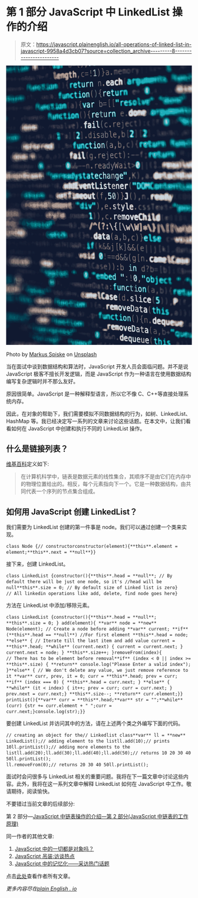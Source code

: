 # 第 1 部分 JavaScript 中 LinkedList 操作的介绍

> 原文：<https://javascript.plainenglish.io/all-operations-of-linked-list-in-javascript-9958a4d3cb07?source=collection_archive---------8----------------------->

![](img/280e26b7dc6b575c413934eb1b6e9ed0.png)

Photo by [Markus Spiske](https://unsplash.com/@markusspiske?utm_source=unsplash&utm_medium=referral&utm_content=creditCopyText) on [Unsplash](https://unsplash.com/s/photos/javascript?utm_source=unsplash&utm_medium=referral&utm_content=creditCopyText)

当在面试中谈到数据结构和算法时，JavaScript 开发人员会面临问题。并不是说 JavaScript 极客不擅长开发逻辑，而是 JavaScript 作为一种语言在使用数据结构编写复杂逻辑时并不那么友好。

原因很简单。JavaScript 是一种解释型语言，所以它不像 C、C++等直接处理系统内存。

因此，在对象的帮助下，我们需要模拟不同数据结构的行为，如树、LinkedList、HashMap 等。我已经决定写一系列的文章来讨论这些话题。在本文中，让我们看看如何在 JavaScript 中创建和执行不同的 LinkedList 操作。

## 什么是链接列表？

[维基百科](https://en.wikipedia.org/wiki/Linked_list)定义如下:

> 在计算机科学中，链表是数据元素的线性集合，其顺序不是由它们在内存中的物理位置给出的。相反，每个元素指向下一个。它是一种数据结构，由共同代表一个序列的节点集合组成。

## 如何用 JavaScript 创建 LinkedList？

我们需要为 LinkedList 创建的第一件事是 node。我们可以通过创建一个类来实现。

```
class Node {// constructorconstructor(element){**this**.element = element;**this**.next = **null**}}
```

接下来，创建 LinkedList。

```
class LinkedList {constructor(){**this**.head = **null**; // By default there will be just one node, so it's //head will be null**this**.size = 0; // By default size of Linked list is zero}
// All linkedin operations like add, delete, find node goes here}
```

方法在 LinkedList 中添加/移除元素。

```
class LinkedList {constructor(){**this**.head = **null**; **this**.size = 0; } add(element){ **var** node = **new** Node(element); // Create a node before adding **var** current; **if** (**this**.head == **null**) //For first element **this**.head = node; **else** { // Iterate till the last item and add value current = **this**.head; **while** (current.next) { current = current.next; } current.next = node; } **this**.size++; }removeFrom(index){
// There has to be element before removal**if** (index < 0 || index >= **this**.size) { **return** console.log("Please Enter a valid index");
}**else** { // We don't delete any value, we just remove reference to it **var** curr, prev, it = 0; curr = **this**.head; prev = curr; **if** (index === 0) { **this**.head = curr.next; } **else** { **while** (it < index) { it++; prev = curr; curr = curr.next; } prev.next = curr.next;} **this**.size--; **return** curr.element;}}
printList(){**var** curr = **this**.head;**var** str = "";**while** (curr) {str += curr.element + " ";curr = curr.next;}console.log(str);}}
```

要创建 LinkedList 并访问其中的方法，请在上述两个类之外编写下面的代码。

```
// creating an object for the// Linkedlist class**var** ll = **new** LinkedList();// adding element to the listll.add(10);// prints 10ll.printList();// adding more elements to the listll.add(20);ll.add(30);ll.add(40);ll.add(50);// returns 10 20 30 40 50ll.printList();
ll.removeFrom(0);// returns 20 30 40 50ll.printList();
```

面试时会问很多与 LinkedList 相关的重要问题。我将在下一篇文章中讨论这些内容。此外，我将在这一系列文章中解释 LinkedList 如何在 JavaScript 中工作。敬请期待，阅读愉快。

不要错过当前文章的后续部分:

第 2 部分—[JavaScript 中链表操作的介绍—第 2 部分(JavaScript 中链表的工作原理)](/an-introduction-to-linkedlist-operations-in-javascript-part-2-how-linkedlist-works-in-ee8452f0fa3f)

同一作者的其他文章:

1.  [JavaScript 中的一切都是对象吗？](https://mevasanth.medium.com/how-everything-is-object-in-javascript-a4164d7e6a2d)
2.  [JavaScript 吊装:访谈热点](https://mevasanth.medium.com/hoisting-in-javascript-hot-topic-for-interview-43b463a6a77?source=follow_footer---------0----------------------------)
3.  [JavaScript 中的记忆化——采访热门话题](https://mevasanth.medium.com/memoization-in-javascript-hot-topic-for-interview-815475544ab0)

点击[此处](https://mevasanth.medium.com/)查看作者所有文章。

*更多内容尽在*[*plain English . io*](http://plainenglish.io/)